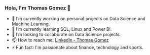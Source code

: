 ### Hola, I'm Thomas Gomez 👋

- 🔭 I’m currently working on personal projects on Data Science and Machine Learning.
- 🌱 I’m currently learning SQL, Linux and Power BI.
- 👯 I’m looking to collaborate on Data Science projects.
- 📫 How to reach me: [LinkedIn - Thomas Gomez](https://www.linkedin.com/in/thomasfgomez/)
- ⚡ Fun fact: I'm passionate about finance, technology and sports.

